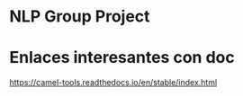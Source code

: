 # NLP Group Project

# Enlaces interesantes con doc
https://camel-tools.readthedocs.io/en/stable/index.html